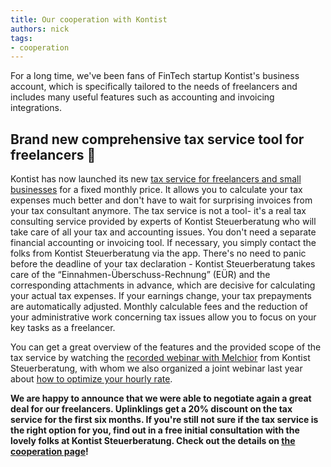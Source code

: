 ```yaml
---
title: Our cooperation with Kontist
authors: nick
tags:
- cooperation
---
```


For a long time, we've been fans of FinTech startup Kontist's business account, which is specifically tailored to the needs of freelancers and includes many useful features such as accounting and invoicing integrations.

<!--truncate-->

## Brand new comprehensive tax service tool for freelancers 🥳

Kontist has now launched its new [tax service for freelancers and small businesses](https://kontist.com/landing/steuerservice-uplink/) for a fixed monthly price. It allows you to calculate your tax expenses much better and don't have to wait for surprising invoices from your tax consultant anymore. The tax service is not a tool- it's a real tax consulting service provided by experts of Kontist Steuerberatung who will take care of all your tax and accounting issues. You don't need a separate financial accounting or invoicing tool. If necessary, you simply contact the folks from Kontist Steuerberatung via the app. There's no need to panic before the deadline of your tax declaration - Kontist Steuerberatung takes care of the “Einnahmen-Überschuss-Rechnung” (EÜR) and the corresponding attachments in advance, which are decisive for calculating your actual tax expenses. If your earnings change, your tax prepayments are automatically adjusted. Monthly calculable fees and the reduction of your administrative work concerning tax issues allow you to focus on your key tasks as a freelancer.

You can get a great overview of the features and the provided scope of the tax service by watching the [recorded webinar with Melchior](https://www.youtube.com/watch?v=cd9abuSQDzg) from Kontist Steuerberatung, with whom we also organized a joint webinar last year about [how to optimize your hourly rate](https://www.crowdcast.io/e/webinaroptimizehourlyrate).

**We are happy to announce that we were able to negotiate again a great deal for our freelancers. Uplinklings get a 20% discount on the tax service for the first six months. If you're still not sure if the tax service is the right option for you, find out in a free initial consultation with the lovely folks at Kontist Steuerberatung. Check out the details on [the cooperation page](https://tech.us11.list-manage.com/track/click?u=0f8487ec2b085013578030962&id=671628dd1c&e=834ce6d643)!**
